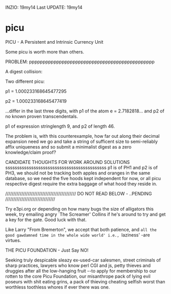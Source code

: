 

INZIO: 19my14
Last UPDATE: 19my14



picu
====

PICU - A Persistent and Intrinsic Currency Unit

Some picu is worth more than others.


PROBLEM: pppppppppppppppppppppppppppppppppppppppppppppp

A digest collision:

Two different picu:

p1 = 1.000233168645477295  

p2 = 1.000233168645477419

...differ in the last three digits, with p1 of the atom e = 2.7182818... and p2
of no known proven transcendentals.

p1 of expression stringlength 9, and p2 of length 46.

The problem is, with this counterexample, how far out along their decimal expansion need we go and take a string  of sufficent size to semi-reliably 
affix uniqueness and so submit a minimalist digest  as a zero knowledge/claim proof?

CANDIDATE THOUGHTS FOR WORK AROUND SOLUTIONS sssssssssssssssssssssssssssssssssssssssssss
p1 is of PH1 and p2 is of PH3, we should not be tracking both apples and oranges in the same database, so we need the five hoods kept independent for now, or all picu respective digest require the extra baggage of what hood they reside in.


//////////////////////////////////////////// DO NOT READ BELOW - ..PENDING ///////////////////////////////


Try e3pi.org or depending on how many bugs the size of alligators this week, try emailing angry `The Screamer' Collins if he's around to try and get a key for the gate. Good luck with that.

Like Larry "From Bremerton", we accept that both patience, and `all the good gawdamned time in the whole wide world' i.e., `laziness' -are virtues.

THE PICU FOUNDATION   - Just Say NO!

Seeking truly despicable sleazy ex-used-car salesmen, street criminals of sharp practices, lawyers who know perl CGI and js, petty thieves and druggies after all the low-hanging fruit --to apply for membership to our rotten to the core Picu Foundation, our misanthrope pack of lying evil poseurs with shit eating grins, a pack of thieving cheating selfish worst than worthless toothless whores if ever there was one.


